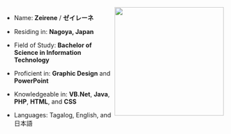 <img width="250" src="https://pbs.twimg.com/profile_images/1827620488333627392/SzmzUWjC_400x400.jpg" align=right />

- Name: **Zeirene** / **ゼイレーネ**

- Residing in: **Nagoya, Japan**

- Field of Study: **Bachelor of Science in Information Technology**

- Proficient in: **Graphic Design** and **PowerPoint**

- Knowledgeable in: **VB.Net**, **Java**, **PHP**, **HTML**, and **CSS**

- Languages: Tagalog, English, and 日本語
